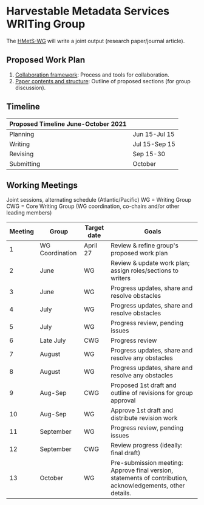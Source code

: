 # Harvestable Metadata Services WRITing Group

The [HMetS-WG](https://www.worlddatasystem.org/community/working-groups/harvestable-metadata-service) will write a joint output (research paper/journal article). 

## Proposed Work Plan

1. [Collaboration framework](https://wdsito.sharepoint.com/:w:/s/WDS-ITO/HMetS/EaJbV31jr45NjDMK7LMM88EBAlZW74uCeYF5QXeCJxiy4Q?e=eMXwCd): Process and tools for collaboration.
1. [Paper contents and structure](https://wdsito.sharepoint.com/:w:/s/WDS-ITO/HMetS/EbADsn_EY7dPjw2wWAk7f1kBeKNlDpNG5ljY1VaGhbnGDA?e=e8rKNa): Outline of proposed sections (for group discussion).
  
## Timeline
|Proposed Timeline June-October 2021|  |
|------------------------------------- |----------------|
|Planning|Jun 15-Jul 15|
|Writing|Jul 15-Sep 15|
|Revising|Sep 15-30|
|Submitting|October|

## Working Meetings
Joint sessions, alternating schedule (Atlantic/Pacific)
WG = Writing Group
CWG = Core Writing Group (WG coordination, co-chairs and/or other leading members)

|Meeting|Group|Target date|Goals|
|---|---|---|---|
|1|WG Coordination|April 27|Review & refine group's proposed work plan|
|2|June|WG|Review & update work plan; assign roles/sections to writers|
|3|June|WG|Progress updates, share and resolve obstacles|
|4|July|WG|Progress updates, share and resolve obstacles|
|5|July|WG|Progress review, pending issues|
|6|Late July|CWG|Progress review|
|7|August|WG|Progress updates, share and resolve any obstacles|
|8|August|WG|Progress updates, share and resolve any obstacles|
|9|Aug-Sep|CWG|Proposed 1st draft and outline of revisions for group approval|
|10|Aug-Sep|WG|Approve 1st draft and distribute revision work|
|11|September|WG|Progress review, pending issues|
|12|September|CWG|Review progress (ideally: final draft)|
|13|October|WG|Pre-submission meeting: Approve final version, statements of contribution, acknowledgements, other details.|
